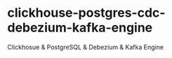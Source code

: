 # clickhouse-postgres-cdc-debezium-kafka-engine
Clickhosue &amp; PostgreSQL &amp; Debezium &amp; Kafka Engine
